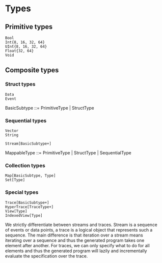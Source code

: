 # Types

## Primitive types

```
Bool
Int{8, 16, 32, 64}
UInt{8, 16, 32, 64}
Float{32, 64}
Void
```

## Composite types

### Struct types

```
Data
Event
```

BasicSubtype ::= PrimitiveType | StructType

### Sequential types

```
Vector
String

Stream[BasicSubtype+]
```


MappableType ::= PrimitiveType | StructType | SequentialType

### Collection types

```
Map[BasicSubtype, Type]
Set[Type]
```

### Special types

```
Trace[BasicSubtype+]
HyperTrace[TraceType+]
View[Type]
IndexedView[Type]
```

We strictly differentiate between streams and traces. Stream is a sequence of events or data points,
a trace is a logical object that represents such a sequence.
The main difference is that iteration over a stream means iterating over a sequence
and thus the generated program takes one element after another.
For traces, we can only specify what to do for all elements and thus the generated program
will lazily and incrementally evaluate the specification over the trace.
